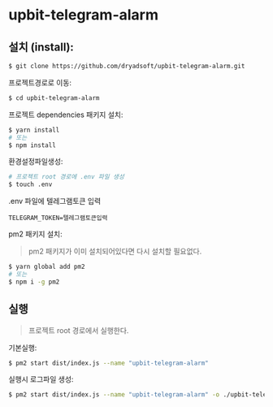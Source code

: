 # upbit-telegram-alarm

## 설치 (install):

```bash
$ git clone https://github.com/dryadsoft/upbit-telegram-alarm.git
```

프로젝트경로로 이동:

```bash
$ cd upbit-telegram-alarm
```

프로젝트 dependencies 패키지 설치:

```bash
$ yarn install
# 또는
$ npm install
```

환경설정파일생성:

```bash
# 프로젝트 root 경로에 .env 파일 생성
$ touch .env
```

.env 파일에 텔레그램토큰 입력

```
TELEGRAM_TOKEN=텔레그램토큰입력
```

pm2 패키지 설치:

> pm2 패키지가 이미 설치되어있다면 다시 설치할 필요없다.

```bash
$ yarn global add pm2
# 또는
$ npm i -g pm2
```

## 실행

> 프로젝트 root 경로에서 실행한다.

기본실행:

```bash
$ pm2 start dist/index.js --name "upbit-telegram-alarm"
```

실행시 로그파일 생성:

```bash
$ pm2 start dist/index.js --name "upbit-telegram-alarm" -o ./upbit-telegram-alarm.log -e ./upbit-telegram-alarm.log --merge-logs
```
